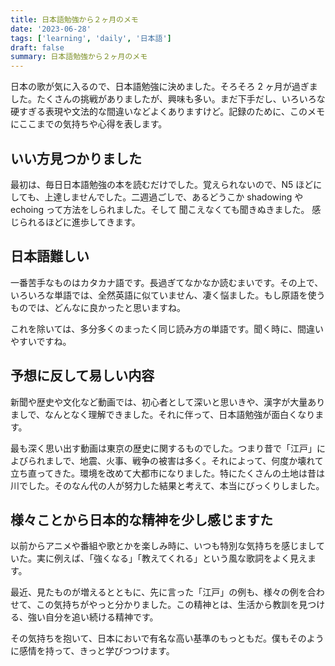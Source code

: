 ```yaml
---
title: 日本語勉強から２ヶ月のメモ
date: '2023-06-28'
tags: ['learning', 'daily', '日本語']
draft: false
summary: 日本語勉強から２ヶ月のメモ
---
```


日本の歌が気に入るので、日本語勉強に決めました。そろそろ 2 ヶ月が過ぎました。たくさんの挑戦がありましたが、興味も多い。まだ下手だし、いろいろな硬すぎる表現や文法的な間違いなどよくありますけど。記録のために、このメモにここまでの気持ちや心得を表します。

## いい方見つかりました

最初は、毎日日本語勉強の本を読むだけでした。覚えられないので、N5 ほどにしても、上達しませんでした。二週過ごしで、あるどうこか shadowing や echoing って方法をしられました。そして
聞こえなくても聞きぬきました。
感じられるほどに進歩してきます。

## 日本語難しい

一番苦手なものはカタカナ語です。長過ぎてなかなか読むまいです。その上で、いろいろな単語では、全然英語に似ていません、凄く悩ました。もし原語を使うものでは、どんなに良かったと思いますね。

これを除いては、多分多くのまったく同じ読み方の単語です。聞く時に、間違いやすいですね。

## 予想に反して易しい内容

新聞や歴史や文化など動画では、初心者として深いと思いきや、漢字が大量ありましで、なんとなく理解できました。それに伴って、日本語勉強が面白くなります。

最も深く思い出す動画は東京の歴史に関するものでした。つまり昔で「江戸」によびられましで、地震、火事、戦争の被害は多く。それによって、何度か壊れて立ち直ってきた。環境を改めて大都市になりました。特にたくさんの土地は昔は川でした。そのなん代の人が努力した結果と考えて、本当にびっくりしました。

## 様々ことから日本的な精神を少し感じますた

以前からアニメや番組や歌とかを楽しみ時に、いつも特別な気持ちを感じましていた。実に例えば、「強くなる」「教えてくれる」という風な歌詞をよく見えます。

最近、見たものが増えるとともに、先に言った「江戸」の例も、様々の例を合わせて、この気持ちがやっと分かりました。この精神とは、生活から教訓を見つける、強い自分を追い続ける精神です。

その気持ちを抱いて、日本においで有名な高い基準のもっともだ。僕もそのように感情を持って、きっと学びつつけます。
